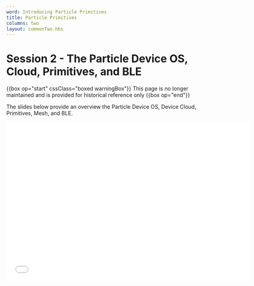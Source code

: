 ```yaml
---
word: Introducing Particle Primitives
title: Particle Primitives
columns: two
layout: commonTwo.hbs
---
```


# Session 2 - The Particle Device OS, Cloud, Primitives, and BLE

{{box op="start" cssClass="boxed warningBox"}}
This page is no longer maintained and is provided for historical reference only
{{box op="end"}}

The slides below provide an overview the Particle Device OS, Device Cloud, Primitives, Mesh, and BLE.

<iframe src="/assets/files/Session2-MeshAndParticlePrimitives.pdf" width="640" height="420" class="video" frameborder="0" allowfullscreen="1" referrer="no-referrer">

This browser does not support PDFs. Please download the PDF to view it: <a href="/assets/files/Session2-MeshAndParticlePrimitives.pdf">Download PDF</a>

</iframe>